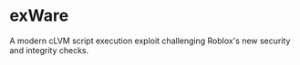 # exWare
 A modern cLVM script execution exploit challenging Roblox's new security and integrity checks.
